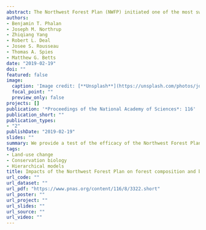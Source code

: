 ```yaml
---
abstract: The Northwest Forest Plan (NWFP) initiated one of the most sweeping changes to forest management in the world, affecting 10 million hectares of federal land. The NWFP is a science-based plan incorporating monitoring and adaptive management and provides a unique opportunity to evaluate the influence of policy. We used >25 years of region-wide bird surveys, forest data, and land-ownership maps to test this policy’s effect on biodiversity. Clearcutting decreased rapidly, and we expected populations of older-forest–associated birds to stabilize on federal land, but to continue declining on private industrial lands where clearcutting continued. In contrast, we expected declines in early-seral–associated species on federal land because of reduced anthropogenic disturbance since the NWFP. Bayesian hierarchical models revealed that bird species’ population trends tracked changes in forest composition. However, against our expectations, declines of birds associated with older forests accelerated. These declines are partly explained by losses of older forests due to fire on federal land and continued clearcutting elsewhere. Indeed, the NWFP anticipated that reversing declines of older forests would take time. Overall, the early-seral ecosystem area was stable, but declined in two ecoregions—the Coast Range and Cascades—along with early-seral bird populations. Although the NWFP halted clearcutting on federal land, this has so far been insufficient to reverse declines in older-forest–associated bird populations. These findings underscore the importance of continuing to prioritize older forests under the NWFP and ensuring that the recently proposed creation of early-seral ecosystems does not impede the conservation and development of older-forest structure.
authors:
- Benjamin T. Phalan
- Joseph M. Northrup
- Zhiqiang Yang
- Robert L. Deal
- Josee S. Rousseau
- Thomas A. Spies
- Matthew G. Betts
date: "2019-02-19"
doi: ""
featured: false
image:
  caption: 'Image credit: [**Unsplash**](https://unsplash.com/photos/jdD8gXaTZsc)'
  focal_point: ""
  preview_only: false
projects: []
publication: '*Proceedings of the National Academy of Sciences*: 116'
publication_short: ""
publication_types:
- "2"
publishDate: "2019-02-19"
slides: ""
summary: We provide a test of the efficacy of the Northwest Forest Plan, showing that despite limiting cutting of old growth forest, wildlfire has caused continued losses and declines in old growth associated birds have been amplified. 
tags:
- Land-use change
- Conservation biology
- Hierarchical models
title: Impacts of the Northwest Forest Plan on forest composition and bird populations
url_code: ""
url_dataset: ""
url_pdf: "https://www.pnas.org/content/116/8/3322.short"
url_poster: ""
url_project: ""
url_slides: ""
url_source: ""
url_video: ""
---
```



